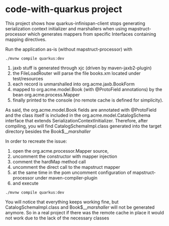 # code-with-quarkus project

This project shows how quarkus-infinispan-client stops generating serialization context initializer
and marshallers when using mapstruct-processor which generates mappers from specific Interfaces
containing mapping directives.

Run the application as-is (without mapstruct-processor) with
```shell script
./mvnw compile quarkus:dev
```
1. jaxb stuff is generated through xjc (driven by maven-jaxb2-plugin)
2. the FileLoadRouter will parse the file books.xm located under test/resources
3. each record is unmarshalled into org.acme.jaxb.BookForm 
4. mapped to org.acme.model.Book (with @ProtoField annotations) by the bean org.acme.process.Mapper
5. finally printed to the console (no remote cache is defined for simplicity).

As said, the org.acme.model.Book fields are annotated with @ProtoField and the class itself is included
in the org.acme.model.CatalogSchema interface that extends SerializationContextInitializer.
Therefore, after compiling, you will find CatalogSchemaImpl.class generated into the target directory besides
the Book$___marshaller_

In order to recreate the issue:
1. open the org.acme.processor.Mapper source,
2. uncomment the constructor with mapper injection
3. comment the hardMap method call
4. uncomment the direct call to the mapstruct mapper
5. at the same time in the pom uncomment configuration of mapstruct-processor under maven-compiler-plugin
6. and execute
```shell script
./mvnw compile quarkus:dev
```

You will notice that everything keeps working fine, but CatalogSchemaImpl.class and Book$___marshaller_
will not be generated anymore. So in a real project if there was the remote cache in place it would not work
due to the lack of the necessary classes

